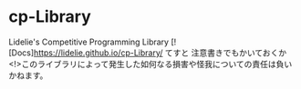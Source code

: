 # cp-Library
Lidelie's Competitive Programming Library
[![Docs]https://lidelie.github.io/cp-Library/
てすと
注意書きでもかいておくか
<!>このライブラリによって発生した如何なる損害や怪我についての責任は負いかねます。
